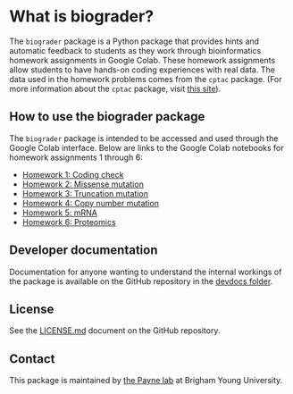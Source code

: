 # What is biograder?

The `biograder` package is a Python package that provides
hints and automatic feedback to students as they work through
bioinformatics homework assignments in Google Colab.
These homework assignments allow students to have hands-on
coding experiences with real data.
The data used in the homework problems comes from the `cptac`
package.
(For more information about the `cptac` package, visit [this
site](https://paynelab.github.io/cptac/)).


## How to use the biograder package

The `biograder` package is intended to be accessed and used
through the Google Colab interface.
Below are links to the Google Colab notebooks for
homework assignments 1 through 6:

- [Homework 1: Coding check](https://colab.research.google.com/drive/1RV2Sx5cfr9E83afB1eAFiyyo6QF4pEHZ?usp=sharing)
- [Homework 2: Missense mutation](https://colab.research.google.com/drive/1-9eDUJhc1vLADDgxRick16GtjmSIEu45?usp=sharing)
- [Homework 3: Truncation mutation](https://colab.research.google.com/drive/1Awq1A5wZV2hEEevCA2phN7NnZnPMiS5X?usp=sharing)
- [Homework 4: Copy number mutation](https://colab.research.google.com/drive/1pYGj0MWivX3mevUIZR-a2Sock0fyV4xN?usp=sharing)
- [Homework 5: mRNA]()
- [Homework 6: Proteomics]()


## Developer documentation
Documentation for anyone wanting to understand the internal
workings of the package is available on the GitHub repository
in the [devdocs folder](https://github.com/PayneLab/biograder/tree/main/devdocs).


## License
See the [LICENSE.md](https://github.com/PayneLab/biograder/blob/main/LICENSE.md)
document on the GitHub repository.


## Contact
This package is maintained by [the Payne lab](https://payne.byu.edu/)
at Brigham Young University.